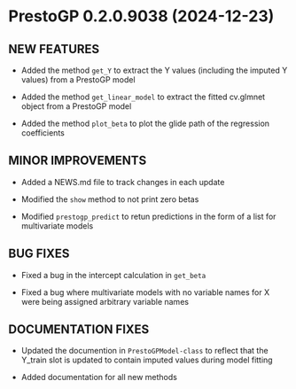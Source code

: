 # PrestoGP 0.2.0.9038 (2024-12-23)

## NEW FEATURES

  * Added the method `get_Y` to extract the Y values (including the imputed
    Y values) from a PrestoGP model

  * Added the method `get_linear_model` to extract the fitted cv.glmnet object
    from a PrestoGP model
	
  * Added the method `plot_beta` to plot the glide path of the
    regression coefficients

## MINOR IMPROVEMENTS

  * Added a NEWS.md file to track changes in each update

  * Modified the `show` method to not print zero betas
  
  * Modified `prestogp_predict` to retun predictions in the form of a
    list for multivariate models

## BUG FIXES

  * Fixed a bug in the intercept calculation in `get_beta`

  * Fixed a bug where multivariate models with no variable names for X were
    being assigned arbitrary variable names

## DOCUMENTATION FIXES

  * Updated the documention in `PrestoGPModel-class` to reflect that the
    Y_train slot is updated to contain imputed values during model
    fitting
	
  * Added documentation for all new methods
